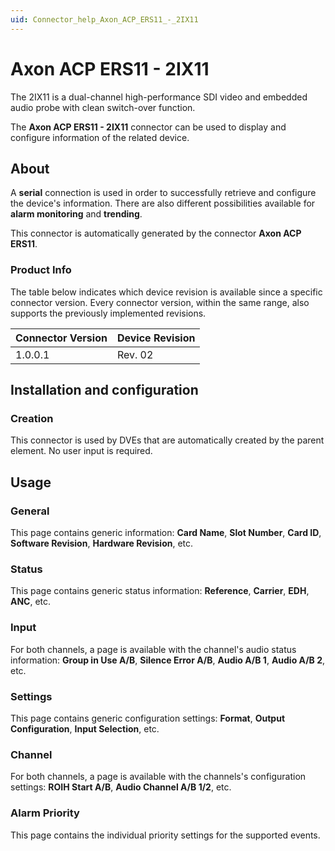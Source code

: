 ```yaml
---
uid: Connector_help_Axon_ACP_ERS11_-_2IX11
---
```


# Axon ACP ERS11 - 2IX11

The 2IX11 is a dual-channel high-performance SDI video and embedded audio probe with clean switch-over function.

The **Axon ACP ERS11 - 2IX11** connector can be used to display and configure information of the related device.

## About

A **serial** connection is used in order to successfully retrieve and configure the device's information. There are also different possibilities available for **alarm monitoring** and **trending**.

This connector is automatically generated by the connector **Axon ACP ERS11**.

### Product Info

The table below indicates which device revision is available since a specific connector version. Every connector version, within the same range, also supports the previously implemented revisions.

| **Connector Version** | **Device Revision** |
|--------------------|---------------------|
| 1.0.0.1            | Rev. 02             |

## Installation and configuration

### Creation

This connector is used by DVEs that are automatically created by the parent element. No user input is required.

## Usage

### General

This page contains generic information: **Card Name**, **Slot Number**, **Card ID**, **Software Revision**, **Hardware Revision**, etc.

### Status

This page contains generic status information: **Reference**, **Carrier**, **EDH**, **ANC**, etc.

### Input

For both channels, a page is available with the channel's audio status information: **Group in Use A/B**, **Silence Error A/B**, **Audio A/B 1**, **Audio A/B 2**, etc.

### Settings

This page contains generic configuration settings: **Format**, **Output Configuration**, **Input Selection**, etc.

### Channel

For both channels, a page is available with the channels's configuration settings: **ROIH Start A/B**, **Audio Channel A/B 1/2**, etc.

### Alarm Priority

This page contains the individual priority settings for the supported events.
